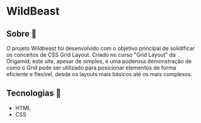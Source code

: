 <h1>WildBeast</h1>

<h2>Sobre 📜</h2>
<p>O projeto Wildbeast foi desenvolvido com o objetivo principal de solidificar os conceitos de CSS Grid Layout. Criado no curso "Grid Layout" da Origamid, este site,
  apesar de simples, é uma poderosa demonstração de como o Grid pode ser utilizado para posicionar elementos de forma eficiente e flexível, desde os layouts mais básicos
  até os mais complexos.</p>

<h2>Tecnologias 🤖</h2>
<ul>
  <li>HTML</li>
  <li>CSS</li>
</ul>
